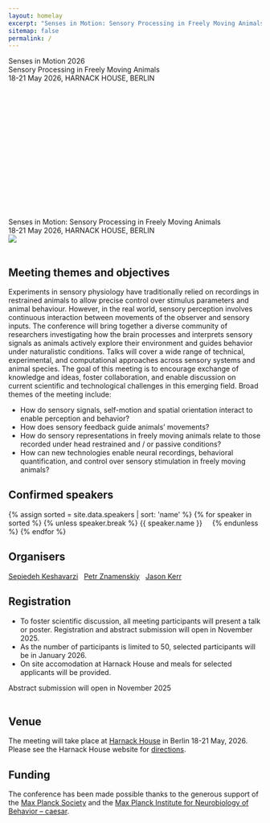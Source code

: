 ```yaml
---
layout: homelay
excerpt: "Senses in Motion: Sensory Processing in Freely Moving Animals."
sitemap: false
permalink: /
---
```


<div class="col-sm-12 text-light d-none d-lg-block">
<div class="bg-image"
  style="
    background-image: url('{{ site.url }}{{ site.baseurl }}/images/flying-bat-Mosslab-cropped.gif');
    background-size: 100%;
    background-repeat: no-repeat;
    height: 320px
  ">
<div class="titlebox">
<div class="bigtitle">
Senses in Motion 2026<br>
Sensory Processing in Freely Moving Animals
</div>
18-21 May 2026, HARNACK HOUSE, BERLIN
</div>
</div>
</div>

<div class="col-sm-12 d-lg-none">
<div class="titlebox">
<div class="bigtitle">
Senses in Motion: Sensory Processing in Freely Moving Animals
</div>
18-21 May 2026, HARNACK HOUSE, BERLIN
</div>
<img src="{{ site.url }}{{ site.baseurl }}/images/flying-bat-Mosslab-cropped.gif">
</div>

<div class="col-sm-12">
<br/>
<h2>Meeting themes and objectives</h2>
  <p>
 Experiments in sensory physiology have traditionally relied on recordings in restrained animals to allow precise control over stimulus parameters and animal behaviour. However, in the real world, sensory perception involves continuous interaction between movements of the observer and sensory inputs. The conference will bring together a diverse community of researchers investigating how the brain processes and interprets sensory signals as animals actively explore their environment and guides behavior under naturalistic conditions. Talks will cover a wide range of technical, experimental, and computational approaches across sensory systems and animal species. The goal of this meeting is to encourage exchange of knowledge and ideas, foster collaboration, and enable discussion on current scientific and technological challenges in this emerging field. Broad themes of the meeting include:
</p>
<ul>
<li>How do sensory signals, self-motion and spatial orientation interact to enable perception and behavior? </li>
<li>How does sensory feedback guide animals’ movements?</li>
<li>How do sensory representations in freely moving animals relate to those recorded under head restrained and / or passive conditions? </li>
<li>How can new technologies enable neural recordings, behavioral quantification, and control over sensory stimulation in freely moving animals?</li>
</ul>
</div>
<div class="col-sm-12">
<h2>Confirmed speakers</h2>
<p class="text-center">
{% assign sorted = site.data.speakers | sort: 'name'  %}
{% for speaker in sorted %}
{% unless speaker.break %}
<span class="h6" style="white-space: nowrap">{{ speaker.name }}</span> &nbsp; &nbsp; 
{% endunless %}
{% endfor %}
</p>
<h2>Organisers</h2>
<p class="text-center">
<a href="https://www.keshavarzilab.com/">Sepiedeh Keshavarzi</a> &nbsp;
<a href="https://znamlab.org">Petr Znamenskiy</a> &nbsp;
<a href="https://mpinb.mpg.de/en/research-groups/groups/behavior-and-brain-organization/group-leader.html">Jason Kerr</a><br/>
</p>
<h2>Registration</h2>
<p class="text-center">
<ul>
<li>To foster scientific discussion, all meeting participants will present a talk or poster. Registration and abstract submission will open in November 2025.</li>
<li>As the number of participants is limited to 50, selected participants will be in January 2026.</li>
<li>On site accomodation at Harnack House and meals for selected applicants will be provided.</li>
</ul>
</p>
<div class="text-center">
<a class="btn btn-primary btn-lg" role="button">Abstract submission will open in November 2025</a>
</div>
<br/>
</div>

<div class="col-sm-12">
<h2>Venue</h2>

<p>The meeting will take place at <a href="https://www.harnackhaus-berlin.mpg.de/en">Harnack House</a> in Berlin 18-21 May, 2026. Please see the Harnack House website for <a href="https://www.harnackhaus-berlin.mpg.de/contact/directions">directions</a>.</p>

</div>

<div class="col-sm-12">
<h2>Funding</h2>
<p>
The conference has been made possible thanks to the generous support of the <a href="https://www.mpg.de/en">Max Planck Society</a> and the <a href="https://mpinb.mpg.de/en/">Max Planck Institute for Neurobiology of Behavior – caesar</a>.</p>
<div class="col-sm-12">
<p></p>
</div>
